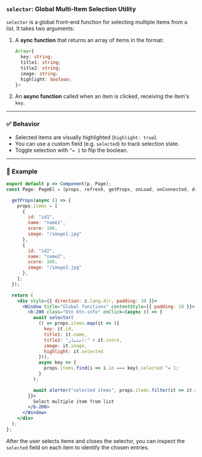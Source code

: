 ### `selector`: Global Multi-Item Selection Utility

`selector` is a global front-end function for selecting multiple items from a list. It takes two arguments:

1. A **sync function** that returns an array of items in the format:
   ```ts
   Array<{
     key: string;
     title1: string;
     title2: string;
     image: string;
     highlight: boolean;
   }>
   ```

2. An **async function** called when an item is clicked, receiving the item's `key`.

---

### ✅ Behavior

- Selected items are visually highlighted (`highlight: true`).
- You can use a custom field (e.g. `selected`) to track selection state.
- Toggle selection with `^= 1` to flip the boolean.

---

### 📌 Example

```jsx
export default p => Component(p, Page);
const Page: PageEl = (props, refresh, getProps, onLoad, onConnected, dies, isFront, z) => {

  getProps(async () => {
    props.items = [
      {
        id: "id1",
        name: "name1",
        score: 100,
        image: "/image1.jpg"
      },
      {
        id: "id2",
        name: "name2",
        score: 100,
        image: "/image2.jpg"
      },
    ];
  });

  return (
    <div style={{ direction: z.lang.dir, padding: 10 }}>
      <Window title="Global functions" contentStyle={{ padding: 10 }}>
        <b-200 class="btn btn-info" onClick={async () => {
          await selector(
            () => props.items.map(it => ({
              key: it.id,
              title1: it.name,
              title2: "امتیاز:" + it.score,
              image: it.image,
              highlight: it.selected
            })),
            async key => {
              props.items.find(i => i.id === key).selected ^= 1;
            }
          );

          await alerter("selected items", props.items.filter(it => it.selected));
        }}>
          Select multiple item from list
        </b-200>
      </Window>
    </div>
  );
};
```

After the user selects items and closes the selector, you can inspect the `selected` field on each item to identify the chosen entries.
